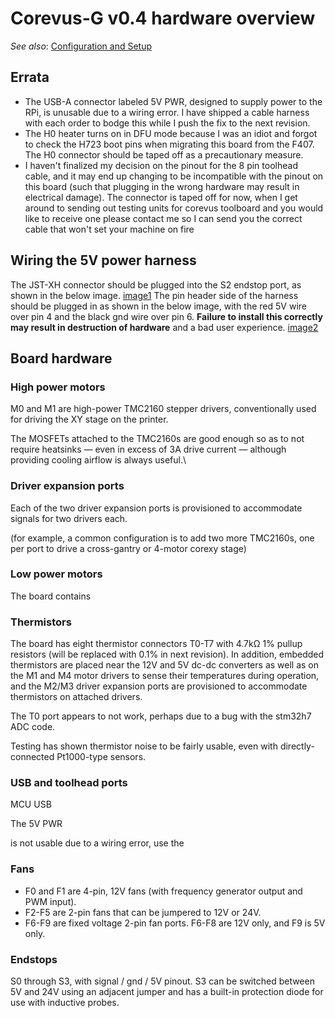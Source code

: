 # Corevus-G v0.4 hardware overview

*See also*: [Configuration and Setup](../CvG-v0.4-config-setup.md)

## Errata
- The USB-A connector labeled 5V PWR, designed to supply power to the RPi, is unusable due to a wiring error. I have shipped a cable harness with each order to bodge this while I push the fix to the next revision.
- The H0 heater turns on in DFU mode because I was an idiot and forgot to check the H723 boot pins when migrating this board from the F407. The H0 connector should be taped off as a precautionary measure.
- I haven't finalized my decision on the pinout for the 8 pin toolhead cable, and it may end up changing to be incompatible with the pinout on this board (such that plugging in the wrong hardware may result in electrical damage). The connector is taped off for now, when I get around to sending out testing units for corevus toolboard and you would like to receive one please contact me so I can send you the correct cable that won't set your machine on fire

## Wiring the 5V power harness

The JST-XH connector should be plugged into the S2 endstop port, as shown in the below image. [image1](link) 
The pin header side of the harness should be plugged in as shown in the below image, with the red 5V wire over pin 4 and the black gnd wire over pin 6. **Failure to install this correctly may result in destruction of hardware** and a bad user experience. [image2](link)

## Board hardware


### High power motors

M0 and M1 are high-power TMC2160 stepper drivers, conventionally used for driving the XY stage on the printer. 

The MOSFETs attached to the TMC2160s are good enough so as to not require heatsinks — even in excess of 3A drive current — although providing cooling airflow is always useful.\

### Driver expansion ports

Each of the two driver expansion ports is provisioned to accommodate signals for two drivers each.

(for example, a common configuration is to add two more TMC2160s, one per port to drive a cross-gantry or 4-motor corexy stage)

### Low power motors

The board contains 


### Thermistors 
The board has eight thermistor connectors T0-T7 with 4.7kΩ 1% pullup resistors (will be replaced with 0.1% in next revision). In addition, embedded thermistors are placed near the 12V and 5V dc-dc converters as well as on the M1 and M4 motor drivers to sense their temperatures during operation, and the M2/M3 driver expansion ports are provisioned to accommodate thermistors on attached drivers.

The T0 port appears to not work, perhaps due to a bug with the stm32h7 ADC code.

Testing has shown thermistor noise to be fairly usable, even with directly-connected Pt1000-type sensors.

### USB and toolhead ports 
MCU USB 

The 5V PWR 

is not usable due to a wiring error, use the 




### Fans 

- F0 and F1 are 4-pin, 12V fans (with frequency generator output and PWM input). 
- F2-F5 are 2-pin fans that can be jumpered to 12V or 24V. 
- F6-F9 are fixed voltage 2-pin fan ports. F6-F8 are 12V only, and F9 is 5V only.



### Endstops 
S0 through S3, with signal / gnd / 5V pinout. S3 can be switched between 5V and 24V using an adjacent jumper and has a built-in protection diode for use with inductive probes.

